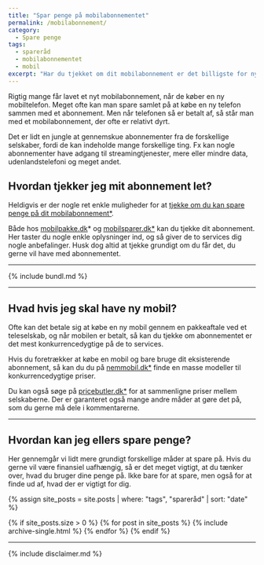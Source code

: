 ```yaml
---
title: "Spar penge på mobilabonnementet"
permalink: /mobilabonnement/
category:
  - Spare penge
tags:
  - spareråd
  - mobilabonnementet
  - mobil
excerpt: "Har du tjekket om dit mobilabonnement er det billigste for nylig. Der er mange penge at spare ved at kigge på dine behov og det produkt du vælger."
---
```


Rigtig mange får lavet et nyt mobilabonnement, når de køber en ny mobiltelefon. Meget ofte kan man spare samlet på at købe en ny telefon sammen med et abonnement. Men når telefonen så er betalt af, så står man med et mobilabonnement, der ofte er relativt dyrt.

Det er lidt en jungle at gennemskue abonnementer fra de forskellige selskaber, fordi de kan indeholde mange forskellige ting. Fx kan nogle abonnementer have adgang til streamingtjenester, mere eller mindre data, udenlandstelefoni og meget andet.

## Hvordan tjekker jeg mit abonnement let?

Heldigvis er der nogle ret enkle muligheder for at [tjekke om du kan spare penge på dit mobilabonnement*](https://www.partner-ads.com/dk/klikbanner.php?partnerid=28187&bannerid=56318).

Både hos [mobilpakke.dk](https://www.partner-ads.com/dk/klikbanner.php?partnerid=28187&bannerid=55901)* og [mobilsparer.dk*](https://www.partner-ads.com/dk/klikbanner.php?partnerid=28187&bannerid=56318) kan du tjekke dit abonnement. Her taster du nogle enkle oplysninger ind, og så giver de to services dig nogle anbefalinger. Husk dog altid at tjekke grundigt om du får det, du gerne vil have med abonnementet.

***

{% include bundl.md %}

***

## Hvad hvis jeg skal have ny mobil?

Ofte kan det betale sig at købe en ny mobil gennem en pakkeaftale ved et teleselskab, og når mobilen er betalt, så kan du tjekke om abonnementet er det mest konkurrencedygtige på de to services.

Hvis du foretrækker at købe en mobil og bare bruge dit eksisterende abonnement, så kan du du på [nemmobil.dk*](https://www.partner-ads.com/dk/klikbanner.php?partnerid=28187&bannerid=45923) finde en masse modeller til konkurrencedygtige priser.

Du kan også søge på [pricebutler.dk*](https://www.partner-ads.com/dk/klikbanner.php?partnerid=28187&bannerid=56915) for at sammenligne priser mellem selskaberne. Der er garanteret også mange andre måder at gøre det på, som du gerne må dele i kommentarerne.

***

## Hvordan kan jeg ellers spare penge?

Her gennemgår vi lidt mere grundigt forskellige måder at spare på. Hvis du gerne vil være finansiel uafhængig, så er det meget vigtigt, at du tænker over, hvad du bruger dine penge på. Ikke bare for at spare, men også for at finde ud af, hvad der er vigtigt for dig.

{% assign site_posts = site.posts | where: "tags", "spareråd" | sort: "date" %}

{% if site_posts.size > 0 %}
  {% for post in site_posts %}
    {% include archive-single.html %}
  {% endfor %}
{% endif %}

***

{% include disclaimer.md %}
